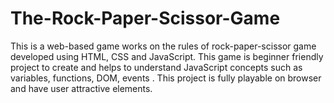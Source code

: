 # The-Rock-Paper-Scissor-Game
This is a web-based game works on the rules of rock-paper-scissor game developed using HTML, CSS and JavaScript. This game is beginner friendly project to create and helps to understand JavaScript concepts such as variables, functions, DOM, events . This project is fully playable on browser and have user attractive elements.
